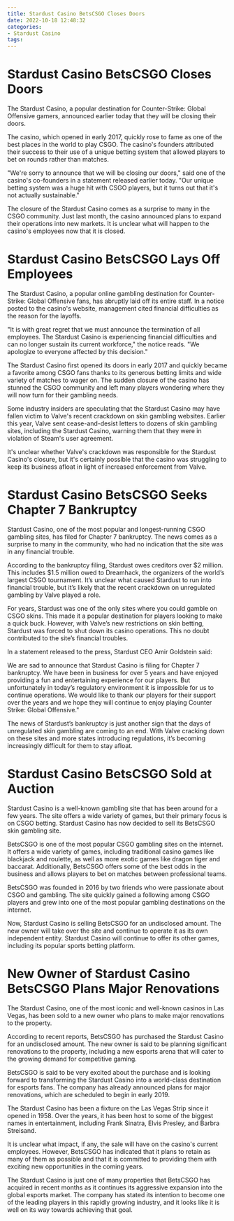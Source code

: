 ```yaml
---
title: Stardust Casino BetsCSGO Closes Doors
date: 2022-10-18 12:48:32
categories:
- Stardust Casino
tags:
---
```



#  Stardust Casino BetsCSGO Closes Doors

The Stardust Casino, a popular destination for Counter-Strike: Global Offensive gamers, announced earlier today that they will be closing their doors.

The casino, which opened in early 2017, quickly rose to fame as one of the best places in the world to play CSGO. The casino's founders attributed their success to their use of a unique betting system that allowed players to bet on rounds rather than matches.

"We're sorry to announce that we will be closing our doors," said one of the casino's co-founders in a statement released earlier today. "Our unique betting system was a huge hit with CSGO players, but it turns out that it's not actually sustainable."

The closure of the Stardust Casino comes as a surprise to many in the CSGO community. Just last month, the casino announced plans to expand their operations into new markets. It is unclear what will happen to the casino's employees now that it is closed.

#  Stardust Casino BetsCSGO Lays Off Employees

The Stardust Casino, a popular online gambling destination for Counter-Strike: Global Offensive fans, has abruptly laid off its entire staff. In a notice posted to the casino's website, management cited financial difficulties as the reason for the layoffs.

"It is with great regret that we must announce the termination of all employees. The Stardust Casino is experiencing financial difficulties and can no longer sustain its current workforce," the notice reads. "We apologize to everyone affected by this decision."

The Stardust Casino first opened its doors in early 2017 and quickly became a favorite among CSGO fans thanks to its generous betting limits and wide variety of matches to wager on. The sudden closure of the casino has stunned the CSGO community and left many players wondering where they will now turn for their gambling needs.

Some industry insiders are speculating that the Stardust Casino may have fallen victim to Valve's recent crackdown on skin gambling websites. Earlier this year, Valve sent cease-and-desist letters to dozens of skin gambling sites, including the Stardust Casino, warning them that they were in violation of Steam's user agreement.

It's unclear whether Valve's crackdown was responsible for the Stardust Casino's closure, but it's certainly possible that the casino was struggling to keep its business afloat in light of increased enforcement from Valve.

#  Stardust Casino BetsCSGO Seeks Chapter 7 Bankruptcy

Stardust Casino, one of the most popular and longest-running CSGO gambling sites, has filed for Chapter 7 bankruptcy. The news comes as a surprise to many in the community, who had no indication that the site was in any financial trouble.

According to the bankruptcy filing, Stardust owes creditors over $2 million. This includes $1.5 million owed to Dreamhack, the organizers of the world’s largest CSGO tournament. It’s unclear what caused Stardust to run into financial trouble, but it’s likely that the recent crackdown on unregulated gambling by Valve played a role.

For years, Stardust was one of the only sites where you could gamble on CSGO skins. This made it a popular destination for players looking to make a quick buck. However, with Valve’s new restrictions on skin betting, Stardust was forced to shut down its casino operations. This no doubt contributed to the site’s financial troubles.

In a statement released to the press, Stardust CEO Amir Goldstein said:

We are sad to announce that Stardust Casino is filing for Chapter 7 bankruptcy. We have been in business for over 5 years and have enjoyed providing a fun and entertaining experience for our players. But unfortunately in today’s regulatory environment it is impossible for us to continue operations. We would like to thank our players for their support over the years and we hope they will continue to enjoy playing Counter Strike: Global Offensive."

The news of Stardust’s bankruptcy is just another sign that the days of unregulated skin gambling are coming to an end. With Valve cracking down on these sites and more states introducing regulations, it’s becoming increasingly difficult for them to stay afloat.

#  Stardust Casino BetsCSGO Sold at Auction

Stardust Casino is a well-known gambling site that has been around for a few years. The site offers a wide variety of games, but their primary focus is on CSGO betting. Stardust Casino has now decided to sell its BetsCSGO skin gambling site.

BetsCSGO is one of the most popular CSGO gambling sites on the internet. It offers a wide variety of games, including traditional casino games like blackjack and roulette, as well as more exotic games like dragon tiger and baccarat. Additionally, BetsCSGO offers some of the best odds in the business and allows players to bet on matches between professional teams.

BetsCSGO was founded in 2016 by two friends who were passionate about CSGO and gambling. The site quickly gained a following among CSGO players and grew into one of the most popular gambling destinations on the internet.

Now, Stardust Casino is selling BetsCSGO for an undisclosed amount. The new owner will take over the site and continue to operate it as its own independent entity. Stardust Casino will continue to offer its other games, including its popular sports betting platform.

#  New Owner of Stardust Casino BetsCSGO Plans Major Renovations

The Stardust Casino, one of the most iconic and well-known casinos in Las Vegas, has been sold to a new owner who plans to make major renovations to the property.

According to recent reports, BetsCSGO has purchased the Stardust Casino for an undisclosed amount. The new owner is said to be planning significant renovations to the property, including a new esports arena that will cater to the growing demand for competitive gaming.

BetsCSGO is said to be very excited about the purchase and is looking forward to transforming the Stardust Casino into a world-class destination for esports fans. The company has already announced plans for major renovations, which are scheduled to begin in early 2019.

The Stardust Casino has been a fixture on the Las Vegas Strip since it opened in 1958. Over the years, it has been host to some of the biggest names in entertainment, including Frank Sinatra, Elvis Presley, and Barbra Streisand.

It is unclear what impact, if any, the sale will have on the casino's current employees. However, BetsCSGO has indicated that it plans to retain as many of them as possible and that it is committed to providing them with exciting new opportunities in the coming years.

The Stardust Casino is just one of many properties that BetsCSGO has acquired in recent months as it continues its aggressive expansion into the global esports market. The company has stated its intention to become one of the leading players in this rapidly growing industry, and it looks like it is well on its way towards achieving that goal.
